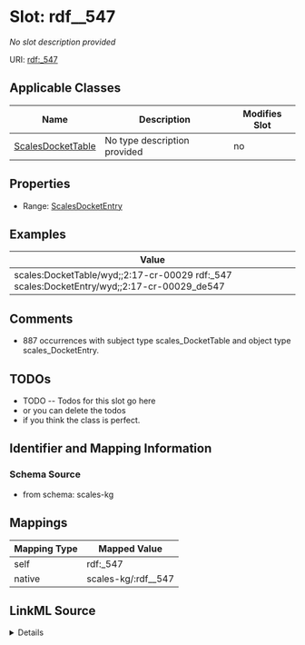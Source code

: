 

# Slot: rdf__547


_No slot description provided_





URI: [rdf:_547](http://www.w3.org/1999/02/22-rdf-syntax-ns#_547)



<!-- no inheritance hierarchy -->





## Applicable Classes

| Name | Description | Modifies Slot |
| --- | --- | --- |
| [ScalesDocketTable](../classes/ScalesDocketTable.md) | No type description provided |  no  |







## Properties

* Range: [ScalesDocketEntry](../classes/ScalesDocketEntry.md)






## Examples

| Value |
| --- |
| scales:DocketTable/wyd;;2:17-cr-00029 rdf:_547 scales:DocketEntry/wyd;;2:17-cr-00029_de547 |

## Comments

* 887 occurrences with subject type scales_DocketTable and object type scales_DocketEntry.

## TODOs

* TODO -- Todos for this slot go here
* or you can delete the todos
* if you think the class is perfect.

## Identifier and Mapping Information







### Schema Source


* from schema: scales-kg




## Mappings

| Mapping Type | Mapped Value |
| ---  | ---  |
| self | rdf:_547 |
| native | scales-kg/:rdf__547 |




## LinkML Source

<details>
```yaml
name: rdf__547
description: No slot description provided
todos:
- TODO -- Todos for this slot go here
- or you can delete the todos
- if you think the class is perfect.
comments:
- 887 occurrences with subject type scales_DocketTable and object type scales_DocketEntry.
examples:
- value: scales:DocketTable/wyd;;2:17-cr-00029 rdf:_547 scales:DocketEntry/wyd;;2:17-cr-00029_de547
from_schema: scales-kg
rank: 1000
slot_uri: rdf:_547
alias: rdf__547
domain_of:
- scales_DocketTable
range: scales_DocketEntry

```
</details>